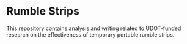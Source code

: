 # Rumble Strips

This repository contains analysis and writing related to UDOT-funded
research on the effectiveness of temporary portable rumble strips.
